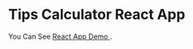 # Tips Calculator React App

You Can See [React App Demo ](https://gmukeria.github.io/tips-calculator/).
